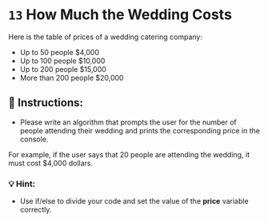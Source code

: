 # `13` How Much the Wedding Costs


Here is the table of prices of a wedding catering company:

* Up to 50 people                     $4,000
* Up to 100 people                   $10,000
* Up to 200 people                   $15,000
* More than 200 people           $20,000

## :pencil: Instructions:
* Please write an algorithm that prompts the user for the number of people attending their wedding and prints the corresponding price in the console.

For example, if the user says that 20 people are attending the wedding, it must cost $4,000 dollars.

### 💡 Hint:
* Use if/else to divide your code and set the value of the **price** variable correctly.